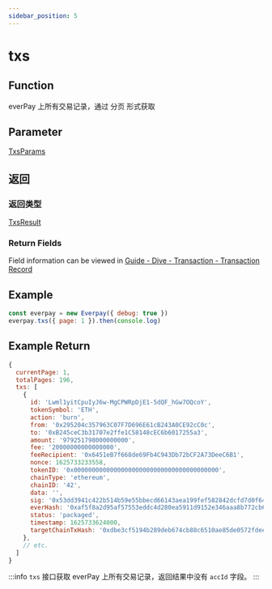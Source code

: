 ```yaml
---
sidebar_position: 5
---
```


# txs

## Function
everPay 上所有交易记录，通过 分页 形式获取

## Parameter
[TxsParams](../types#txsparams)
## 返回
### 返回类型
[TxsResult](../types#txsresult)

### Return Fields
Field information can be viewed in [Guide - Dive - Transaction - Transaction Record](../../../guide/dive/transaction#transaction-record)

## Example

```js
const everpay = new Everpay({ debug: true })
everpay.txs({ page: 1 }).then(console.log)
```

## Example Return
```js
{
  currentPage: 1,
  totalPages: 196,
  txs: [
    {
      id: 'Lwml1yitCpuIyJ6w-MgCPWRpDjE1-5dQF_hGw7OQcoY',
      tokenSymbol: 'ETH',
      action: 'burn',
      from: '0x295204c357963C07F7D696E61cB243A0CE92cC0c',
      to: '0xB245ceC3b31707e2ffe1C58148cEC6b6017255a3',
      amount: '979251798000000000',
      fee: '20000000000000000',
      feeRecipient: '0x6451eB7f668de69Fb4C943Db72bCF2A73DeeC6B1',
      nonce: 1625733233558,
      tokenID: '0x0000000000000000000000000000000000000000',
      chainType: 'ethereum',
      chainID: '42',
      data: '',
      sig: '0x53dd3941c422b514b59e55bbecd66143aea199fef582842dcfd7d0f64aad4cf21f0e95fcc2346a44bc027e1a0ef474960d51b5745a6e9685930a14920d2b1afa1b',
      everHash: '0xaf5f8a2d95af57553eddc4d280ea5911d9152e346aaa8b772cb61db05ea05590',
      status: 'packaged',
      timestamp: 1625733624000,
      targetChainTxHash: '0xdbe3cf5194b289deb674cb88c6510ae85de0572fdeefd83d0cd1dbdaf8f9d94e'
    },
    // etc.
  ]
}
```

:::info
`txs` 接口获取 everPay 上所有交易记录，返回结果中没有 `accId` 字段。
:::